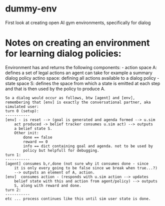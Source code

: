 # dummy-env
First look at creating open AI gym environments, specifically for dialog

# Notes on creating an environment for learning dialog policies:
Environment has and returns the following components:
    - action space A: defines a set of legal actions an agent can take
        for example a summary dialog policy actino space: defining all 
        actions available to a dialog policy
    - state space S:  defines the space from which a state is emitted at
        each step and that is then used by the policy to produce A. 
         
         
    So a dialog would occur as follows, btw [agent] and [env],
    remembering that [env] is exactly the conversational partner, aka
    simulated user:
    turn 0 (setup):
    -----------
    [env] - is reset --> (goal is generated and agenda formed --> u.sim
        act produced -> belief tracker consumes u.sim act) --> outputs
        a belief state S. 
        Other init:
            done == false
            reward == 0
            info == dict containing goal and agenda. not to be used by
            policy but helpfull for debugging. 
    turn 1:
    -----------
    [agent] consumes b,r,done (not sure why it consumes done - since
        it is only every going to be false since we break when true...?)
        --> outputs an element of A, action.
    [env]  consumes action - (responds with u.sim action --> updates 
        belief state with this and action from agent/policy) --> outputs
        S, along with reward and done. 
    turn 2:
    -----------
    etc ... process continues like this until sim user state is done.
